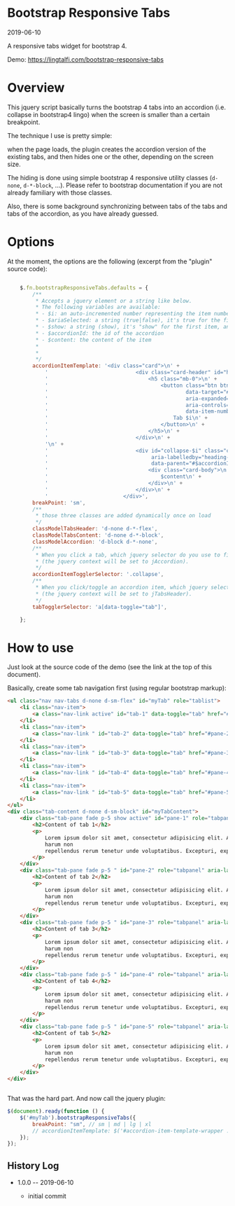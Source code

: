 Bootstrap Responsive Tabs
===============
2019-06-10


A responsive tabs widget for bootstrap 4.





Demo: https://lingtalfi.com/bootstrap-responsive-tabs



Overview
=============

This jquery script basically turns the bootstrap 4 tabs into an accordion (i.e. collapse in bootstrap4 lingo)
when the screen is smaller than a certain breakpoint.

The technique I use is pretty simple:

when the page loads, the plugin creates the accordion version of the existing tabs, 
and then hides one or the other, depending on the screen size. 

The hiding is done using simple bootstrap 4 responsive utility classes (```d-none```, ```d-*-block```, ...).
Please refer to bootstrap documentation if you are not already familiary with those classes.


Also, there is some background synchronizing between tabs of the tabs and tabs of the accordion, as you have already guessed.



Options
==========

At the moment, the options are the following (excerpt from the "plugin" source code):


```js

    $.fn.bootstrapResponsiveTabs.defaults = {
        /**
         * Accepts a jquery element or a string like below.
         * The following variables are available:
         * - $i: an auto-incremented number representing the item number, starting at 1
         * - $ariaSelected: a string (true|false), it's true for the first item, and false for the others
         * - $show: a string (show), it's "show" for the first item, and empty for the others
         * - $accordionId: the id of the accordion
         * - $content: the content of the item
         *
         *
         */
        accordionItemTemplate: '<div class="card">\n' +
            '                            <div class="card-header" id="heading-$i">\n' +
            '                                <h5 class="mb-0">\n' +
            '                                    <button class="btn btn-link" data-toggle="collapse"\n' +
            '                                            data-target="#collapse-$i"\n' +
            '                                            aria-expanded="$ariaSelected"\n' +
            '                                            aria-controls="collapse-$i"\n' +
            '                                            data-item-number="$i">\n' +
            '                                        Tab $i\n' +
            '                                    </button>\n' +
            '                                </h5>\n' +
            '                            </div>\n' +
            '\n' +
            '                            <div id="collapse-$i" class="collapse $show"\n' +
            '                                 aria-labelledby="heading-$i"\n' +
            '                                 data-parent="#$accordionId">\n' +
            '                                <div class="card-body">\n' +
            '                                    $content\n' +
            '                                </div>\n' +
            '                            </div>\n' +
            '                        </div>',
        breakPoint: 'sm',
        /**
         * those three classes are added dynamically once on load
         */
        classModelTabsHeader: 'd-none d-*-flex',
        classModelTabsContent: 'd-none d-*-block',
        classModelAccordion: 'd-block d-*-none',
        /**
         * When you click a tab, which jquery selector do you use to find the corresponding accordion item
         * (the jquery context will be set to jAccordion).
         */
        accordionItemTogglerSelector: '.collapse',
        /**
         * When you click/toggle an accordion item, which jquery selector do you use to find the corresponding tab item
         * (the jquery context will be set to jTabsHeader).
         */
        tabTogglerSelector: 'a[data-toggle="tab"]',

    };
```


How to use
=============

Just look at the source code of the demo (see the link at the top of this document).

Basically, create some tab navigation first (using regular bootstrap markup):


```html
<ul class="nav nav-tabs d-none d-sm-flex" id="myTab" role="tablist">
    <li class="nav-item">
        <a class="nav-link active" id="tab-1" data-toggle="tab" href="#pane-1" role="tab" aria-controls="#pane-1" aria-selected="true" data-item-number="1">Tab 1</a>
    </li>
    <li class="nav-item">
        <a class="nav-link " id="tab-2" data-toggle="tab" href="#pane-2" role="tab" aria-controls="#pane-2" aria-selected="false" data-item-number="2">Tab 2</a>
    </li>
    <li class="nav-item">
        <a class="nav-link " id="tab-3" data-toggle="tab" href="#pane-3" role="tab" aria-controls="#pane-3" aria-selected="false" data-item-number="3">Tab 3</a>
    </li>
    <li class="nav-item">
        <a class="nav-link " id="tab-4" data-toggle="tab" href="#pane-4" role="tab" aria-controls="#pane-4" aria-selected="false" data-item-number="4">Tab 4</a>
    </li>
    <li class="nav-item">
        <a class="nav-link " id="tab-5" data-toggle="tab" href="#pane-5" role="tab" aria-controls="#pane-5" aria-selected="false" data-item-number="5">Tab 5</a>
    </li>
</ul>
<div class="tab-content d-none d-sm-block" id="myTabContent">
    <div class="tab-pane fade p-5 show active" id="pane-1" role="tabpanel" aria-labelledby="tab-1">
        <h2>Content of tab 1</h2>
        <p>
            Lorem ipsum dolor sit amet, consectetur adipisicing elit. Animi cupiditate dicta
            harum non
            repellendus rerum tenetur unde voluptatibus. Excepturi, expedita!
        </p>
    </div>
    <div class="tab-pane fade p-5 " id="pane-2" role="tabpanel" aria-labelledby="tab-2">
        <h2>Content of tab 2</h2>
        <p>
            Lorem ipsum dolor sit amet, consectetur adipisicing elit. Animi cupiditate dicta
            harum non
            repellendus rerum tenetur unde voluptatibus. Excepturi, expedita!
        </p>
    </div>
    <div class="tab-pane fade p-5 " id="pane-3" role="tabpanel" aria-labelledby="tab-3">
        <h2>Content of tab 3</h2>
        <p>
            Lorem ipsum dolor sit amet, consectetur adipisicing elit. Animi cupiditate dicta
            harum non
            repellendus rerum tenetur unde voluptatibus. Excepturi, expedita!
        </p>
    </div>
    <div class="tab-pane fade p-5 " id="pane-4" role="tabpanel" aria-labelledby="tab-4">
        <h2>Content of tab 4</h2>
        <p>
            Lorem ipsum dolor sit amet, consectetur adipisicing elit. Animi cupiditate dicta
            harum non
            repellendus rerum tenetur unde voluptatibus. Excepturi, expedita!
        </p>
    </div>
    <div class="tab-pane fade p-5 " id="pane-5" role="tabpanel" aria-labelledby="tab-5">
        <h2>Content of tab 5</h2>
        <p>
            Lorem ipsum dolor sit amet, consectetur adipisicing elit. Animi cupiditate dicta
            harum non
            repellendus rerum tenetur unde voluptatibus. Excepturi, expedita!
        </p>
    </div>
</div>



```


That was the hard part.
And now call the jquery plugin:


```js
$(document).ready(function () {
    $('#myTab').bootstrapResponsiveTabs({
        breakPoint: "sm", // sm | md | lg | xl
        // accordionItemTemplate: $('#accordion-item-template-wrapper .card:first'),
    });
});
```





History Log
------------------
    
- 1.0.0 -- 2019-06-10

    - initial commit
    